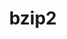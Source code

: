 ---
title: "bzip2"
layout: cache
categories: [package, develop]
meta: {"compilers": ["apple-clang@=15.0.0", "apple-clang@=16.0.0", "cce@=18.0.0", "gcc@=10.2.1", "gcc@=10.3.0", "gcc@=10.5.0", "gcc@=11.1.0", "gcc@=11.4.0", "gcc@=12.3.0", "gcc@=12.4.0", "gcc@=13.2.0", "gcc@=13.3.0", "gcc@=7.3.1", "gcc@=7.5.0", "gcc@=9.4.0", "msvc@=19.39.33523", "oneapi@=2024.1.0", "oneapi@=2024.2.1"], "num_specs": 53, "num_specs_by_stack": {"aws-isc": 1, "aws-isc-aarch64": 1, "aws-pcluster-icelake": 4, "aws-pcluster-neoverse_v1": 2, "aws-pcluster-x86_64_v4": 8, "bootstrap-aarch64-darwin": 1, "bootstrap-x86_64-linux-gnu": 2, "build_systems": 2, "data-vis-sdk": 2, "developer-tools": 1, "developer-tools-aarch64-linux-gnu": 2, "developer-tools-darwin": 2, "developer-tools-manylinux2014": 1, "developer-tools-x86_64_v3-linux-gnu": 2, "e4s": 2, "e4s-cray-rhel": 2, "e4s-cray-sles": 1, "e4s-neoverse-v2": 2, "e4s-neoverse_v1": 1, "e4s-oneapi": 2, "e4s-power": 1, "e4s-rocm-external": 2, "gpu-tests": 3, "hep": 2, "ml-darwin-aarch64-mps": 2, "ml-linux-aarch64-cpu": 2, "ml-linux-aarch64-cuda": 2, "ml-linux-x86_64-cpu": 2, "ml-linux-x86_64-cuda": 2, "ml-linux-x86_64-rocm": 2, "radiuss": 2, "radiuss-aws": 2, "radiuss-aws-aarch64": 2, "root": 53, "tutorial": 4, "windows-vis": 1}, "oss": ["amzn2", "centos7", "rhel8", "sequoia", "sle_hpc15", "ubuntu18.04", "ubuntu20.04", "ubuntu22.04", "ubuntu24.04", "ventura", "windows10.0.20348"], "platforms": ["darwin", "linux", "windows"], "stacks": ["aws-isc", "aws-isc-aarch64", "aws-pcluster-icelake", "aws-pcluster-neoverse_v1", "aws-pcluster-x86_64_v4", "bootstrap-aarch64-darwin", "bootstrap-x86_64-linux-gnu", "build_systems", "data-vis-sdk", "developer-tools", "developer-tools-aarch64-linux-gnu", "developer-tools-darwin", "developer-tools-manylinux2014", "developer-tools-x86_64_v3-linux-gnu", "e4s", "e4s-cray-rhel", "e4s-cray-sles", "e4s-neoverse-v2", "e4s-neoverse_v1", "e4s-oneapi", "e4s-power", "e4s-rocm-external", "gpu-tests", "hep", "ml-darwin-aarch64-mps", "ml-linux-aarch64-cpu", "ml-linux-aarch64-cuda", "ml-linux-x86_64-cpu", "ml-linux-x86_64-cuda", "ml-linux-x86_64-rocm", "radiuss", "radiuss-aws", "radiuss-aws-aarch64", "root", "tutorial", "windows-vis"], "targets": ["aarch64", "neoverse_v1", "neoverse_v2", "ppc64le", "skylake_avx512", "x86_64", "x86_64_v3", "x86_64_v4"], "versions": ["1.0.8"]}
spec_details: [{"compiler": "cce@=18.0.0", "hash": "2epslgerbgngeyfztvlimxxnr36lo6wx", "os": "rhel8", "platform": "linux", "size": "-", "stacks": ["e4s-cray-rhel", "root"], "target": "x86_64_v3", "variants": ["build_system=generic", "~debug", "~pic", "+shared"], "versions": ["1.0.8"]}, {"compiler": "gcc@=11.4.0", "hash": "2sljalp3jujohjjfbuax5kewm6pjz7r3", "os": "ubuntu22.04", "platform": "linux", "size": "-", "stacks": ["e4s-neoverse-v2", "root"], "target": "neoverse_v2", "variants": ["build_system=generic", "~debug", "~pic", "+shared"], "versions": ["1.0.8"]}, {"compiler": "gcc@=12.4.0", "hash": "327hn6kyu2go47hnwt7pouw4zxti5vgh", "os": "amzn2", "platform": "linux", "size": "-", "stacks": ["aws-pcluster-x86_64_v4", "root"], "target": "x86_64_v4", "variants": ["build_system=generic", "~debug", "~pic", "+shared"], "versions": ["1.0.8"]}, {"compiler": "gcc@=7.5.0", "hash": "334pdm62lbq5cdyg7jyn7bmakilealj7", "os": "ubuntu18.04", "platform": "linux", "size": "-", "stacks": ["build_systems", "radiuss", "root"], "target": "x86_64_v3", "variants": ["build_system=generic", "~debug", "~pic", "+shared"], "versions": ["1.0.8"]}, {"compiler": "gcc@=10.5.0", "hash": "3rpg5rcpbaf32baa6it6ann3hoagg6mg", "os": "centos7", "platform": "linux", "size": "-", "stacks": ["developer-tools-x86_64_v3-linux-gnu", "root"], "target": "x86_64_v3", "variants": ["build_system=generic", "~debug", "~pic", "+shared"], "versions": ["1.0.8"]}, {"compiler": "gcc@=12.3.0", "hash": "3xvvcrqgcxtvy7d5qmhnqkjfmd2x2pow", "os": "ubuntu22.04", "platform": "linux", "size": "-", "stacks": ["root", "tutorial"], "target": "x86_64_v3", "variants": ["build_system=generic", "~debug", "~pic", "+shared"], "versions": ["1.0.8"]}, {"compiler": "gcc@=7.3.1", "hash": "3z25upkte2ux4agesubfvgnilegp43rt", "os": "amzn2", "platform": "linux", "size": "-", "stacks": ["radiuss-aws-aarch64", "root"], "target": "aarch64", "variants": ["build_system=generic", "~debug", "~pic", "+shared"], "versions": ["1.0.8"]}, {"compiler": "gcc@=7.3.1", "hash": "4qom6tcegbb3slxp5yhrahjhixm5bj5n", "os": "amzn2", "platform": "linux", "size": "-", "stacks": ["aws-pcluster-icelake", "root"], "target": "skylake_avx512", "variants": ["build_system=generic", "~debug", "~pic", "+shared"], "versions": ["1.0.8"]}, {"compiler": "gcc@=13.2.0", "hash": "53chikyyznvb4wzstywsicxkcq5yodkl", "os": "ubuntu24.04", "platform": "linux", "size": "-", "stacks": ["bootstrap-x86_64-linux-gnu", "ml-linux-x86_64-cpu", "ml-linux-x86_64-cuda", "ml-linux-x86_64-rocm", "root"], "target": "x86_64_v3", "variants": ["build_system=generic", "~debug", "~pic", "+shared"], "versions": ["1.0.8"]}, {"compiler": "gcc@=7.3.1", "hash": "54iu7klfrdypcpjrpi2wixbewrhvdrxk", "os": "amzn2", "platform": "linux", "size": "-", "stacks": ["aws-pcluster-icelake", "root"], "target": "x86_64_v3", "variants": ["build_system=generic", "~debug", "~pic", "+shared"], "versions": ["1.0.8"]}, {"compiler": "gcc@=11.4.0", "hash": "5g7hygj54faoc4my6gccefx3sajykliq", "os": "ubuntu22.04", "platform": "linux", "size": "-", "stacks": ["e4s-neoverse-v2", "root"], "target": "neoverse_v2", "variants": ["build_system=generic", "~debug", "~pic", "+shared"], "versions": ["1.0.8"]}, {"compiler": "gcc@=7.3.1", "hash": "5p2ylv4xhidazqdtpwzxtnfeqtieo36l", "os": "amzn2", "platform": "linux", "size": "-", "stacks": ["aws-isc-aarch64", "root"], "target": "aarch64", "variants": ["build_system=generic", "~debug", "~pic", "+shared"], "versions": ["1.0.8"]}, {"compiler": "gcc@=7.3.1", "hash": "6atjapmbnut4idep5p4hbdy2vuor6q4f", "os": "amzn2", "platform": "linux", "size": "-", "stacks": ["aws-isc", "root"], "target": "x86_64_v3", "variants": ["build_system=generic", "~debug", "~pic", "+shared"], "versions": ["1.0.8"]}, {"compiler": "gcc@=10.5.0", "hash": "7kz2kzi3rthlrpws6y55esshzkznbpxj", "os": "centos7", "platform": "linux", "size": "-", "stacks": ["developer-tools-x86_64_v3-linux-gnu", "root"], "target": "x86_64_v3", "variants": ["build_system=generic", "~debug", "~pic", "+shared"], "versions": ["1.0.8"]}, {"compiler": "oneapi@=2024.2.1", "hash": "ajnog7ik3vjnnnkqd35men37mcwe4hl5", "os": "ubuntu22.04", "platform": "linux", "size": "-", "stacks": ["e4s-oneapi", "root"], "target": "x86_64_v3", "variants": ["build_system=generic", "~debug", "~pic", "+shared"], "versions": ["1.0.8"]}, {"compiler": "oneapi@=2024.1.0", "hash": "akfjhqt2wkjex233am7mst34ccd67tgn", "os": "amzn2", "platform": "linux", "size": "-", "stacks": ["aws-pcluster-x86_64_v4", "root"], "target": "x86_64_v3", "variants": ["build_system=generic", "~debug", "~pic", "+shared"], "versions": ["1.0.8"]}, {"compiler": "oneapi@=2024.1.0", "hash": "b4ygazpgzg35ppqemxtx2yg3n5ecz4x5", "os": "amzn2", "platform": "linux", "size": "-", "stacks": ["aws-pcluster-x86_64_v4", "root"], "target": "x86_64_v4", "variants": ["build_system=generic", "~debug", "~pic", "+shared"], "versions": ["1.0.8"]}, {"compiler": "gcc@=13.2.0", "hash": "bmq2q4n3kcx5cvkpuf3kmcxnd2vqhbqg", "os": "ubuntu24.04", "platform": "linux", "size": "-", "stacks": ["ml-linux-aarch64-cpu", "ml-linux-aarch64-cuda", "root"], "target": "aarch64", "variants": ["build_system=generic", "~debug", "~pic", "+shared"], "versions": ["1.0.8"]}, {"compiler": "gcc@=13.3.0", "hash": "cfz34xg3lbb2tzl5idnhiqwju2y2upux", "os": "rhel8", "platform": "linux", "size": "-", "stacks": ["developer-tools-aarch64-linux-gnu", "root"], "target": "aarch64", "variants": ["build_system=generic", "~debug", "~pic", "+shared"], "versions": ["1.0.8"]}, {"compiler": "gcc@=11.4.0", "hash": "d2qprdir6lg2a465zqwf6447gmdelwb4", "os": "ubuntu22.04", "platform": "linux", "size": "-", "stacks": ["e4s-neoverse_v1", "root"], "target": "neoverse_v1", "variants": ["build_system=generic", "~debug", "~pic", "+shared"], "versions": ["1.0.8"]}, {"compiler": "gcc@=7.5.0", "hash": "ddwdpxxxhdbelfyc4euk2oxjnzov3r6u", "os": "ubuntu18.04", "platform": "linux", "size": "-", "stacks": ["build_systems", "radiuss", "root"], "target": "x86_64_v3", "variants": ["build_system=generic", "~debug", "~pic", "+shared"], "versions": ["1.0.8"]}, {"compiler": "gcc@=11.1.0", "hash": "diapephe6tgvvglmju7u6gmkpikiurrp", "os": "ubuntu20.04", "platform": "linux", "size": "-", "stacks": ["data-vis-sdk", "root"], "target": "x86_64_v3", "variants": ["build_system=generic", "~debug", "~pic", "+shared"], "versions": ["1.0.8"]}, {"compiler": "gcc@=11.1.0", "hash": "ehraqywtawpewjugmdt3pp425gtiw5q6", "os": "ubuntu20.04", "platform": "linux", "size": "-", "stacks": ["gpu-tests", "root"], "target": "x86_64_v3", "variants": ["build_system=generic", "~debug", "~pic", "+shared"], "versions": ["1.0.8"]}, {"compiler": "oneapi@=2024.2.1", "hash": "fgbvzd2mdlxxckchvmrxl6kgo7exxsqu", "os": "ubuntu22.04", "platform": "linux", "size": "-", "stacks": ["e4s-oneapi", "root"], "target": "x86_64_v3", "variants": ["build_system=generic", "~debug", "~pic", "+shared"], "versions": ["1.0.8"]}, {"compiler": "apple-clang@=16.0.0", "hash": "fv6ob2wv4fp2s4ul453dag35lo4f3tp7", "os": "sequoia", "platform": "darwin", "size": "-", "stacks": ["bootstrap-aarch64-darwin", "developer-tools-darwin", "ml-darwin-aarch64-mps", "root"], "target": "aarch64", "variants": ["build_system=generic", "~debug", "~pic", "+shared"], "versions": ["1.0.8"]}, {"compiler": "gcc@=11.1.0", "hash": "hf4x6n7ghavnaggli3ftcqg7q63rhe6b", "os": "ubuntu20.04", "platform": "linux", "size": "-", "stacks": ["gpu-tests", "root"], "target": "x86_64_v3", "variants": ["build_system=generic", "~debug", "~pic", "+shared"], "versions": ["1.0.8"]}, {"compiler": "gcc@=7.5.0", "hash": "ia2lod3zgt6xwijo5yvxiiatxf2p7img", "os": "ubuntu18.04", "platform": "linux", "size": "-", "stacks": ["developer-tools", "root"], "target": "x86_64_v3", "variants": ["build_system=generic", "~debug", "~pic", "+shared"], "versions": ["1.0.8"]}, {"compiler": "gcc@=7.3.1", "hash": "iqxxlhne5ec6g45sk5sfbksf2zn7wqwv", "os": "amzn2", "platform": "linux", "size": "-", "stacks": ["radiuss-aws-aarch64", "root"], "target": "aarch64", "variants": ["build_system=generic", "~debug", "~pic", "+shared"], "versions": ["1.0.8"]}, {"compiler": "gcc@=12.4.0", "hash": "isn347rceulc5p4u6gje3b2svrig6jgd", "os": "amzn2", "platform": "linux", "size": "-", "stacks": ["aws-pcluster-x86_64_v4", "root"], "target": "x86_64_v4", "variants": ["build_system=generic", "~debug", "~pic", "+shared"], "versions": ["1.0.8"]}, {"compiler": "msvc@=19.39.33523", "hash": "iw3c23gdvvjwbmsxwrtwsgz5wdjmitj7", "os": "windows10.0.20348", "platform": "windows", "size": "-", "stacks": ["root", "windows-vis"], "target": "x86_64", "variants": ["build_system=generic", "~debug", "~pic", "~shared"], "versions": ["1.0.8"]}, {"compiler": "gcc@=12.3.0", "hash": "jeleaxmvnwogm2niem4kkb4tjlyrljay", "os": "ubuntu22.04", "platform": "linux", "size": "-", "stacks": ["root", "tutorial"], "target": "x86_64_v3", "variants": ["build_system=generic", "~debug", "~pic", "+shared"], "versions": ["1.0.8"]}, {"compiler": "gcc@=10.3.0", "hash": "malhrcilo6gkadrsibyydkteqbqj7dee", "os": "sle_hpc15", "platform": "linux", "size": "-", "stacks": ["e4s-cray-sles", "root"], "target": "x86_64_v4", "variants": ["build_system=generic", "~debug", "~pic", "+shared"], "versions": ["1.0.8"]}, {"compiler": "gcc@=12.4.0", "hash": "mi3ci3ozufxpjs3kjmet5isrwvlrxfjb", "os": "amzn2", "platform": "linux", "size": "-", "stacks": ["aws-pcluster-x86_64_v4", "root"], "target": "x86_64_v3", "variants": ["build_system=generic", "~debug", "~pic", "+shared"], "versions": ["1.0.8"]}, {"compiler": "gcc@=7.3.1", "hash": "mptr7dvwsmlqy354cxpf4brczdatln2d", "os": "amzn2", "platform": "linux", "size": "-", "stacks": ["aws-pcluster-icelake", "root"], "target": "x86_64_v3", "variants": ["build_system=generic", "~debug", "~pic", "+shared"], "versions": ["1.0.8"]}, {"compiler": "gcc@=7.3.1", "hash": "n2c7yzu6ywj6xa5os45ousyvcorudvg3", "os": "amzn2", "platform": "linux", "size": "-", "stacks": ["aws-pcluster-icelake", "root"], "target": "x86_64_v3", "variants": ["build_system=generic", "~debug", "~pic", "+shared"], "versions": ["1.0.8"]}, {"compiler": "gcc@=9.4.0", "hash": "o2oyablfne4ftupgfd4ip2ngzb6jruzb", "os": "ubuntu20.04", "platform": "linux", "size": "-", "stacks": ["e4s-power", "root"], "target": "ppc64le", "variants": ["build_system=generic", "~debug", "~pic", "+shared"], "versions": ["1.0.8"]}, {"compiler": "gcc@=10.2.1", "hash": "omwxxe7pyoqstwabz3l44l7xqc7gebjr", "os": "centos7", "platform": "linux", "size": "-", "stacks": ["developer-tools-manylinux2014", "root"], "target": "x86_64_v3", "variants": ["build_system=generic", "~debug", "~pic", "+shared"], "versions": ["1.0.8"]}, {"compiler": "oneapi@=2024.1.0", "hash": "osedbd3vz5scfrj5wm2ktdnlnrqb7azo", "os": "amzn2", "platform": "linux", "size": "-", "stacks": ["aws-pcluster-x86_64_v4", "root"], "target": "x86_64_v4", "variants": ["build_system=generic", "~debug", "~pic", "+shared"], "versions": ["1.0.8"]}, {"compiler": "oneapi@=2024.1.0", "hash": "oxsgdncw6w75qfm2j2naayc2zepuczw3", "os": "amzn2", "platform": "linux", "size": "-", "stacks": ["aws-pcluster-x86_64_v4", "root"], "target": "x86_64_v3", "variants": ["build_system=generic", "~debug", "~pic", "+shared"], "versions": ["1.0.8"]}, {"compiler": "gcc@=13.3.0", "hash": "oylaldakqjaslhorbxicbnz7nnhsvn7f", "os": "rhel8", "platform": "linux", "size": "-", "stacks": ["developer-tools-aarch64-linux-gnu", "root"], "target": "aarch64", "variants": ["build_system=generic", "~debug", "~pic", "+shared"], "versions": ["1.0.8"]}, {"compiler": "gcc@=13.2.0", "hash": "p7oxpoxrqc5kqizs6islnl3vnqtqv52t", "os": "ubuntu24.04", "platform": "linux", "size": "-", "stacks": ["ml-linux-aarch64-cpu", "ml-linux-aarch64-cuda", "root"], "target": "aarch64", "variants": ["build_system=generic", "~debug", "~pic", "+shared"], "versions": ["1.0.8"]}, {"compiler": "gcc@=12.4.0", "hash": "rs7j4eoc3l2bkobiereyqawecfcajtt7", "os": "amzn2", "platform": "linux", "size": "-", "stacks": ["aws-pcluster-x86_64_v4", "root"], "target": "x86_64_v3", "variants": ["build_system=generic", "~debug", "~pic", "+shared"], "versions": ["1.0.8"]}, {"compiler": "cce@=18.0.0", "hash": "tes5prkx5tf27ycnacp2oxkpp3fzpmxm", "os": "rhel8", "platform": "linux", "size": "-", "stacks": ["e4s-cray-rhel", "root"], "target": "x86_64_v3", "variants": ["build_system=generic", "~debug", "~pic", "+shared"], "versions": ["1.0.8"]}, {"compiler": "gcc@=7.3.1", "hash": "tk27nfcgt64jxusuf4fvoasqkcd5rqbb", "os": "amzn2", "platform": "linux", "size": "-", "stacks": ["radiuss-aws", "root"], "target": "x86_64_v3", "variants": ["build_system=generic", "~debug", "~pic", "+shared"], "versions": ["1.0.8"]}, {"compiler": "gcc@=12.4.0", "hash": "upwdqum2cmhyhyasv4n63tbz4qocgr63", "os": "amzn2", "platform": "linux", "size": "-", "stacks": ["aws-pcluster-neoverse_v1", "root"], "target": "neoverse_v1", "variants": ["build_system=generic", "~debug", "~pic", "+shared"], "versions": ["1.0.8"]}, {"compiler": "gcc@=7.3.1", "hash": "v66ke65fohsenaqh46gu7hjq2lgsjaje", "os": "amzn2", "platform": "linux", "size": "-", "stacks": ["radiuss-aws", "root"], "target": "x86_64_v3", "variants": ["build_system=generic", "~debug", "~pic", "+shared"], "versions": ["1.0.8"]}, {"compiler": "gcc@=11.4.0", "hash": "woztylyp3hgnundhz434ttlfpg3qf3jq", "os": "ubuntu22.04", "platform": "linux", "size": "-", "stacks": ["e4s", "e4s-rocm-external", "hep", "root", "tutorial"], "target": "x86_64_v3", "variants": ["build_system=generic", "~debug", "~pic", "+shared"], "versions": ["1.0.8"]}, {"compiler": "gcc@=11.4.0", "hash": "wst3dom2tj76lqrd7jas7loyiuekmiac", "os": "ubuntu22.04", "platform": "linux", "size": "-", "stacks": ["e4s", "e4s-rocm-external", "hep", "root", "tutorial"], "target": "x86_64_v3", "variants": ["build_system=generic", "~debug", "~pic", "+shared"], "versions": ["1.0.8"]}, {"compiler": "gcc@=12.4.0", "hash": "wxwf5qxumdgfw73kdiyqe2res7vm7y2g", "os": "amzn2", "platform": "linux", "size": "-", "stacks": ["aws-pcluster-neoverse_v1", "root"], "target": "neoverse_v1", "variants": ["build_system=generic", "~debug", "~pic", "+shared"], "versions": ["1.0.8"]}, {"compiler": "apple-clang@=15.0.0", "hash": "x5m5tph25tsgerovkkoddfdlysmkbn7f", "os": "ventura", "platform": "darwin", "size": "-", "stacks": ["developer-tools-darwin", "ml-darwin-aarch64-mps", "root"], "target": "aarch64", "variants": ["build_system=generic", "~debug", "~pic", "+shared"], "versions": ["1.0.8"]}, {"compiler": "gcc@=11.1.0", "hash": "zdas67fvvvbjem6wc77wtiicidtlrgqz", "os": "ubuntu20.04", "platform": "linux", "size": "-", "stacks": ["data-vis-sdk", "root"], "target": "x86_64_v3", "variants": ["build_system=generic", "~debug", "~pic", "+shared"], "versions": ["1.0.8"]}, {"compiler": "gcc@=13.2.0", "hash": "zjabo5ogykgd44wtirs3i7tszk22cack", "os": "ubuntu24.04", "platform": "linux", "size": "-", "stacks": ["bootstrap-x86_64-linux-gnu", "ml-linux-x86_64-cpu", "ml-linux-x86_64-cuda", "ml-linux-x86_64-rocm", "root"], "target": "x86_64_v3", "variants": ["build_system=generic", "~debug", "~pic", "+shared"], "versions": ["1.0.8"]}, {"compiler": "gcc@=11.1.0", "hash": "zyxz7aq47fga4r2iyxqdkwih4ffnp4nx", "os": "ubuntu20.04", "platform": "linux", "size": "-", "stacks": ["gpu-tests", "root"], "target": "x86_64_v3", "variants": ["build_system=generic", "~debug", "~pic", "+shared"], "versions": ["1.0.8"]}]
---